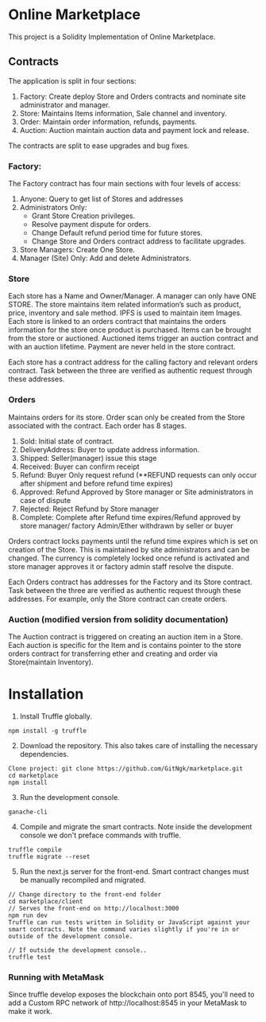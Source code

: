 # Online Marketplace

This project is a Solidity Implementation of Online Marketplace.

## Contracts

The application is split in four sections:

 1. Factory: Create deploy Store and Orders contracts and nominate site administrator and manager.
 2. Store: Maintains Items information, Sale channel and inventory.
 3. Order: Maintain order information, refunds, payments.
 4. Auction: Auction maintain auction data and payment lock and release.

The contracts are split to ease upgrades and bug fixes.

### Factory:
The Factory contract has four main sections with four levels of access:

 1.	Anyone: Query to get list of Stores and addresses
 2.	Administrators Only: 
 	- Grant Store Creation privileges.
    - Resolve payment dispute for orders.
 	- Change Default refund period time for future stores.
 	- Change Store and Orders contract address to facilitate upgrades.
 3. Store Managers: Create One Store.
 4. Manager (Site) Only: Add and delete Administrators.

### Store
Each store has a Name and Owner/Manager. A manager can only have ONE STORE. The store maintains item related information’s such as product, price, inventory and sale method. IPFS is used to maintain item Images. Each store is linked to an orders contract that maintains the orders information for the store once product is purchased. Items can be brought from the store or auctioned. Auctioned items trigger an auction contract and with an auction lifetime. Payment are never held in the store contract.

Each store has a contract address for the calling factory and relevant orders contract. Task between the three are verified as authentic request through these addresses.

### Orders
Maintains orders for its store. Order scan only be created from the Store associated with the contract. Each order has 8 stages.
 1. Sold: Initial state of contract.
 2. DeliveryAddress: Buyer to update address information.
 3. Shipped: Seller(manager) issue this stage
 4. Received: Buyer can confirm receipt
 5. Refund: Buyer Only request refund (**REFUND requests can only occur after shipment and before refund time expires)
 6. Approved: Refund Approved by Store manager or Site administrators in case of dispute
 7. Rejected: Reject Refund by Store manager
 8. Complete: Complete after Refund time expires/Refund approved by store manager/ factory Admin/Ether withdrawn by seller or buyer

Orders contract locks payments until the refund time expires which is set on creation of the Store. This is maintained by site administrators and can be changed. The currency is completely locked once refund is activated and store manager approves it or factory admin staff resolve the dispute.

Each Orders contract has addresses for the Factory and its Store contract. Task between the three are verified as authentic request through these addresses. For example, only the Store contract can create orders.

### Auction (modified version from solidity documentation)
The Auction contract is triggered on creating an auction item in a Store. Each auction is specific for the Item and is contains pointer to the store orders contract for transferring ether and creating and order via Store(maintain Inventory).

# Installation
1. Install Truffle globally.

```npm install -g truffle```

2. Download the repository. This also takes care of installing the necessary dependencies.

```
Clone project: git clone https://github.com/GitNgk/marketplace.git
cd marketplace
npm install
```

3. Run the development console.
```
ganache-cli
```

4. Compile and migrate the smart contracts. Note inside the development console we don't preface commands with truffle.
```
truffle compile
truffle migrate --reset
```

5. Run the next.js server for the front-end. Smart contract changes must be manually recompiled and migrated.

```
// Change directory to the front-end folder
cd marketplace/client
// Serves the front-end on http://localhost:3000
npm run dev
Truffle can run tests written in Solidity or JavaScript against your smart contracts. Note the command varies slightly if you're in or outside of the development console.

// If outside the development console..
truffle test
```

### Running with MetaMask

Since truffle develop exposes the blockchain onto port 8545, you'll need to add a Custom RPC network of http://localhost:8545 in your MetaMask to make it work.
